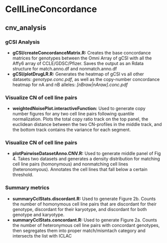 # CellLineConcordance

## cnv_analysis

### gCSI Analysis
  * **gCSI/createConcordanceMatrix.R:** Creates the base concordance matrices for genotypes between the Omni Array of gCSI with all the Affy6 array of CCLE/GDSC/Pfizer.  Saves the output as an Rdata structure for match.anno.df and nonmatch.anno.df
  * **gCSI/plotDrugLR.R:** Generates the heatmap of gCSI vs all other datasets: *genotype.conc.pdf*, as well as the copy-number concordance heatmap for nA and nB alleles: *[nBraw|nAraw].conc.pdf*

### Visualize CN of cell line pairs
  * **weightedNoisePlot.interactiveFunction:** Used to generate copy number figures for any two cell line pairs following quantile normalization.  Plots the total copy ratio track on the top panel, the euclidean distance between the two CN-profiles in the middle track, and the bottom track contains the variance for each segment.

### Visualize CN of cell line pairs
  * **plotPairwiseDatasetAnno.CNV.R:** Used to generate middle panel of Fig 4. Takes two datasets and generates a density distribution for matching cell line pairs (homonymous) and nonmatching cell lines (heteronomyous).  Annotates the cell lines that fall below a certain threshold.

### Summary metrics  
  * **summaryCclStats.discordant.R:** Used to generate Figure 2b.  Counts the number of homonymous cell line pairs that are discordant for their genotype, discordant for their karyotype, and discordant for both genotype and karyotype.
  * **summaryCclStats.concordant.R:** Used to generate Figure 2a.  Counts the number of heteronymous cell line pairs with concordant genotypes, then segregates them into proper match/mismtach category and intersects the list with ICLAC